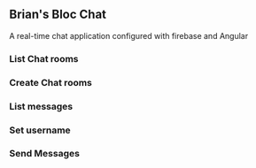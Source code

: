 ## Brian's Bloc Chat

A real-time chat application configured with firebase and Angular

### List Chat rooms


### Create Chat rooms



### List messages



### Set username



### Send Messages
